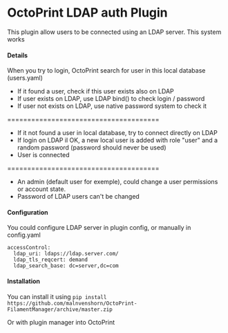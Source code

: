 OctoPrint LDAP auth Plugin
=========================

This plugin allow users to be connected using an LDAP server.
This system works 

#### Details

When you try to login, OctoPrint search for user in this local database (users.yaml)
- If it found a user, check if this user exists also on LDAP
- If user exists on LDAP, use LDAP bind() to check login / password
- If user not exists on LDAP, use native password system to check it

======================================

- If it not found a user in local database, try to connect directly on LDAP
- If login on LDAP il OK, a new local user is added with role "user" and a random password (password should never be used)
- User is connected

======================================

- An admin (default user for exemple), could change a user permissions or account state.
- Password of LDAP users can't be changed

#### Configuration

You could configure LDAP server in plugin config, or manually in config.yaml

```
accessControl:
  ldap_uri: ldaps://ldap.server.com/
  ldap_tls_reqcert: demand
  ldap_search_base: dc=server,dc=com
```

#### Installation

You can install it using ```pip install https://github.com/malnvenshorn/OctoPrint-FilamentManager/archive/master.zip```

Or with plugin manager into OctoPrint
